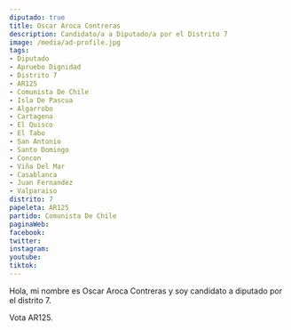 ```yaml
---
diputado: true
title: Oscar Aroca Contreras
description: Candidato/a a Diputado/a por el Distrito 7
image: /media/ad-profile.jpg
tags:
- Diputado
- Apruebo Dignidad
- Distrito 7
- AR125
- Comunista De Chile
- Isla De Pascua
- Algarrobo
- Cartagena
- El Quisco
- El Tabo
- San Antonio
- Santo Domingo
- Concon
- Viña Del Mar
- Casablanca
- Juan Fernandez
- Valparaiso
distrito: 7
papeleta: AR125
partido: Comunista De Chile
paginaWeb:
facebook:
twitter:
instagram:
youtube:
tiktok:
---
```

Hola, mi nombre es Oscar Aroca Contreras y soy candidato a diputado por el distrito 7.

Vota AR125.
